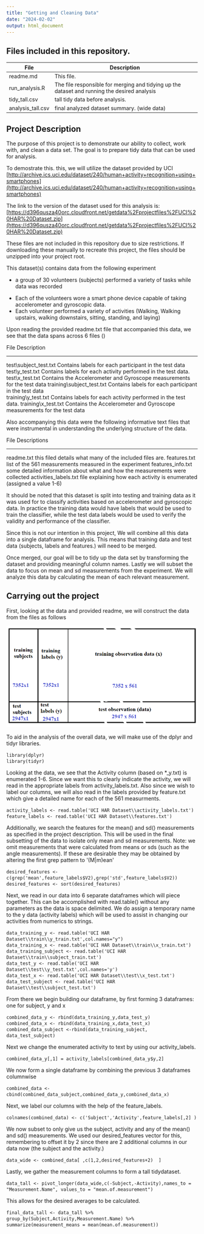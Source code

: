 ```yaml
---
title: "Getting and Cleaning Data"
date: "2024-02-02"
output: html_document
---
```



## Files included in this repository.

| File                 | Description                                                                                   |
|----------------------|-----------------------------------------------------------------------------------------------|
| readme.md            | This file.                                                                                    |   
| run_analysis.R       | The file responsible for merging and tidying up the dataset and running the desired analysis  |      
| tidy_tall.csv        | tall tidy data before analysis.                                                               |     
| analysis_tall.csv    | final analyzed dataset summary. (wide data)                                                   |




## Project Description

The purpose of this project is to demonstrate our ability to collect, work with, and clean a data set. The goal is to prepare tidy data that can be used for analysis. 

To demostrate this. this, we will utilize the dataset provided by UCI [http://archive.ics.uci.edu/dataset/240/human+activity+recognition+using+smartphones](http://archive.ics.uci.edu/dataset/240/human+activity+recognition+using+smartphones) 

The link to the version of the dataset used for this analysis is:
[https://d396qusza40orc.cloudfront.net/getdata%2Fprojectfiles%2FUCI%20HAR%20Dataset.zip](https://d396qusza40orc.cloudfront.net/getdata%2Fprojectfiles%2FUCI%20HAR%20Dataset.zip)

These files are not included in this repository due to size restrictions. If downloading these manually to recreate this project, the files should be unzipped into your project root.

This dataset(s) contains data from the following experiment

*  a group of 30 volunteers (subjects) performed a variety of tasks while data was recorded
  + Each of the volunteers wore a smart phone device capable of taking accelerometer and gyroscopic data.
  + Each volunteer performed a variety of activities (Walking, Walking upstairs, walking downstairs, sitting, standing, and laying)
  
Upon reading the provided readme.txt file that accompanied this data, we see that the data spans across 6 files ()

File                             Description
----------------------------- --------------------------------------------------------
test\\subject_test.txt         Contains labels for each participant in the test data  
test\\y_test.txt               Contains labels for each activity performed in the test data.
test\\x_test.txt               Contains the Accelerometer and Gyroscope measurements for the test data
training\\subject_test.txt    Contains labels for each participant in the test data  
training\\y_test.txt             Contains labels for each activity performed in the test data.
training\\x_test.txt            Contains the Accelerometer and Gyroscope measurements for the test data


Also accompanying this data were the following informative text files that were instrumental in understanding the 
underlying structure of the data.


File                             Descriptions
----------------------------- --------------------------------------------------------
readme.txt                     this filed details what many of the included files are.
features.txt                   list of the 561 measurements measured in the experiment
features_info.txt              some detailed information about what and how the measurements were collected
activities_labels.txt          file explaining how each activity is enumerated (assigned a value 1-6)

It should be noted that this dataset is split into testing and training data as it was used for to classify
activities based on accelerometer and gyroscopic data.  In practice the training data would have labels that would be used
to train the classifier, while the test data labels would be used to verify the validity and performance of the classifier.

Since this is not our intention in this project, We will combine all this data into a single dataframe for analysis.  This means that training data and test data (subjects, labels and features.) will need to be merged.

Once merged, our goal will be to tidy up the data set by transforming the dataset and providing meaningful column names.  Lastly we will subset the data to focus on mean and sd measurements from the experiment.  We will analyze this data by calculating the mean of each relevant measurement.


## Carrying out the project


First, looking at the data and provided readme, we will construct the data from the files as follows

![](combined_data.png)


To aid in the analysis of the overall data, we will make use of the dplyr and tidyr libraries.  


```
library(dplyr)
library(tidyr)
```


Looking at the data, we see that the Activity column (based on *_y.txt) is enumerated 1-6.  Since we want this to clearly indicate the activity, we will read in the appropriate labels from activity_labels.txt.  Also since we wish to label our columns, we will also read in the labels provided by feature.txt which give a detailed name for each of the 561 measurments.
```
activity_labels <- read.table('UCI HAR Dataset\\activity_labels.txt')
feature_labels <- read.table('UCI HAR Dataset\\features.txt')
```

Additionally, we search the features for the mean() and sd() measurements as specified in the project description.  This will be used in the final subsetting of the data to isolate only mean and sd measurements.  Note: we omit measurements that were calculated from means or sds (such as the angle measurements).  If these are desirable they may be obtained by altering the first grep pattern to '(M|m)ean'   

```
desired_features <- c(grep('mean',feature_labels$V2),grep('std',feature_labels$V2))
desired_features <- sort(desired_features)
```

Next, we read in our data into 6 separate dataframes which will piece together.  This can be accomplished with read.table()
without any parameters as the data is space delimited.  We do assign a temporary name to the y data (activity labels) which will be used to assist in changing our activities from numerics to strings.
```
data_training_y <- read.table('UCI HAR Dataset\\train\\y_train.txt',col.names="y")
data_training_x <- read.table('UCI HAR Dataset\\train\\x_train.txt')
data_training_subject <- read.table('UCI HAR Dataset\\train\\subject_train.txt')
data_test_y <- read.table('UCI HAR Dataset\\test\\y_test.txt',col.names='y')
data_test_x <- read.table('UCI HAR Dataset\\test\\x_test.txt')
data_test_subject <- read.table('UCI HAR Dataset\\test\\subject_test.txt')
```

From there we begin building our dataframe, by first forming 3 dataframes:  one for subject, y and x 
```
combined_data_y <- rbind(data_training_y,data_test_y)
combined_data_x <- rbind(data_training_x,data_test_x)
combined_data_subject <-rbind(data_training_subject, data_test_subject)
```

Next we change the enumerated activity to text by using our activity_labels.

```
combined_data_y[,1] = activity_labels[combined_data_y$y,2]
```



We now form a single dataframe by combining the previous 3 dataframes columnwise
```
combined_data <- cbind(combined_data_subject,combined_data_y,combined_data_x)
```


Next, we label our columns with the help of the feature_labels. 

```
colnames(combined_data) <- c('Subject','Activity',feature_labels[,2] )
```


We now subset to only give us the subject, activity and any of the mean() and sd() measurements.  We used our
desired_features vector for this, remembering to offset it by 2 since there are 2 additional columns in our data now (the subject and the activity.)
```
data_wide <- combined_data[ ,c(1,2,desired_features+2)  ]
```

Lastly, we gather the measurement columns to form a tall tidydataset.
```
data_tall <- pivot_longer(data_wide,c(-Subject,-Activity),names_to = "Measurement.Name", values_to = "mean.of.measurement")
```                          
                          
This allows for the desired averages to be calculated.                          
```
final_data_tall <- data_tall %>% group_by(Subject,Activity,Measurement.Name) %>% summarize(measurement_means = mean(mean.of.measurement))
```


